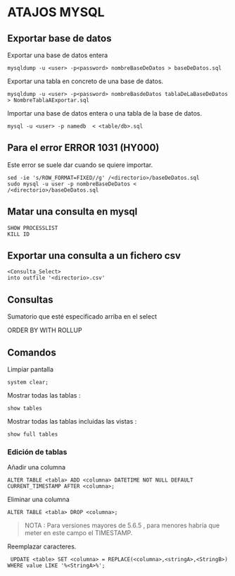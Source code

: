 # ATAJOS MYSQL
## Exportar base de datos

Exportar una base de datos entera

```
mysqldump -u <user> -p<password> nombreBaseDeDatos > baseDeDatos.sql
```
Exportar una tabla en concreto de una base de datos.
```
mysqldump -u <user> -p<password> nombreBasdeDatos tablaDeLaBaseDeDatos > NombreTablaAExportar.sql
```
Importar una base de datos entera o una tabla de la base de datos.
```
mysql -u <user> -p namedb  < <table/db>.sql
```

## Para el error ERROR 1031 (HY000)

Este error se suele dar cuando se quiere importar.
````
sed -ie 's/ROW_FORMAT=FIXED//g' /<directorio>/baseDeDatos.sql 
sudo mysql -u user -p nombreBaseDeDatos < /<directorio>/baseDeDatos.sql 

````
## Matar una consulta en mysql
````
SHOW PROCESSLIST
KILL ID
````
## Exportar una consulta a un fichero csv

````
<Consulta_Select>
into outfile '<directorio>.csv' 
````
## Consultas

Sumatorio que esté especificado arriba en el select

ORDER BY <campo> WITH ROLLUP

## Comandos
Limpiar pantalla 
```
system clear;
```
Mostrar todas las tablas  : 
```
show tables
```
Mostrar todas las tablas incluidas las vistas : 
```
show full tables
```
### Edición de tablas

Añadir una columna
````
ALTER TABLE <tabla> ADD <columna> DATETIME NOT NULL DEFAULT CURRENT_TIMESTAMP AFTER <columna>;
````
Eliminar una columna
````
ALTER TABLE <tabla> DROP <columna>;
````

> NOTA : Para versiones mayores de 5.6.5 , para menores habría que meter en este campo el TIMESTAMP.

Reemplazar caracteres.
````
 UPDATE <table> SET <columna> = REPLACE(<columna>,<stringA>,<StringB>) WHERE value LIKE '%<StringA>%';
````
